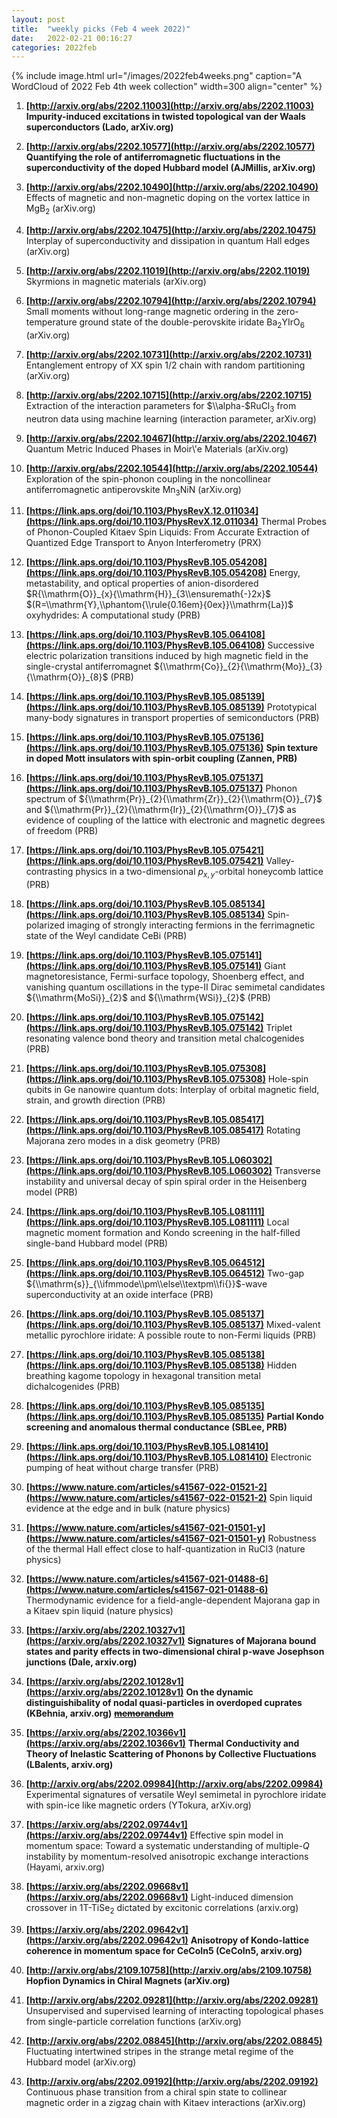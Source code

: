 ```yaml
---
layout: post
title:  "weekly picks (Feb 4 week 2022)"
date:   2022-02-21 00:16:27
categories: 2022feb
---
```


{% include image.html url="/images/2022feb4weeks.png" caption="A WordCloud of 2022 Feb 4th week collection" width=300 align="center" %}


1. **[http://arxiv.org/abs/2202.11003](http://arxiv.org/abs/2202.11003)** **Impurity-induced excitations in twisted topological van der Waals superconductors (Lado, arXiv.org)**

1. **[http://arxiv.org/abs/2202.10577](http://arxiv.org/abs/2202.10577)** **Quantifying the role of antiferromagnetic fluctuations in the superconductivity of the doped Hubbard model (AJMillis, arXiv.org)**

1. **[http://arxiv.org/abs/2202.10490](http://arxiv.org/abs/2202.10490)** Effects of magnetic and non-magnetic doping on the vortex lattice in MgB$_2$ (arXiv.org)

1. **[http://arxiv.org/abs/2202.10475](http://arxiv.org/abs/2202.10475)** Interplay of superconductivity and dissipation in quantum Hall edges (arXiv.org)

1. **[http://arxiv.org/abs/2202.11019](http://arxiv.org/abs/2202.11019)** Skyrmions in magnetic materials (arXiv.org)

1. **[http://arxiv.org/abs/2202.10794](http://arxiv.org/abs/2202.10794)** Small moments without long-range magnetic ordering in the zero-temperature ground state of the double-perovskite iridate Ba$_2$YIrO$_6$ (arXiv.org)

1. **[http://arxiv.org/abs/2202.10731](http://arxiv.org/abs/2202.10731)** Entanglement entropy of XX spin $1/2$ chain with random partitioning (arXiv.org)

1. **[http://arxiv.org/abs/2202.10715](http://arxiv.org/abs/2202.10715)** Extraction of the interaction parameters for $\\alpha-$RuCl$_3$ from neutron data using machine learning (interaction parameter, arXiv.org)

1. **[http://arxiv.org/abs/2202.10467](http://arxiv.org/abs/2202.10467)** Quantum Metric Induced Phases in Moir\\'e Materials (arXiv.org)

1. **[http://arxiv.org/abs/2202.10544](http://arxiv.org/abs/2202.10544)** Exploration of the spin-phonon coupling in the noncollinear antiferromagnetic antiperovskite Mn$_3$NiN (arXiv.org)




1. **[https://link.aps.org/doi/10.1103/PhysRevX.12.011034](https://link.aps.org/doi/10.1103/PhysRevX.12.011034)** Thermal Probes of Phonon-Coupled Kitaev Spin Liquids: From Accurate Extraction of Quantized Edge Transport to Anyon Interferometry (PRX)

1. **[https://link.aps.org/doi/10.1103/PhysRevB.105.054208](https://link.aps.org/doi/10.1103/PhysRevB.105.054208)** Energy, metastability, and optical properties of anion-disordered $R{\\mathrm{O}}_{x}{\\mathrm{H}}_{3\\ensuremath{-}2x}$ $(R=\\mathrm{Y},\\phantom{\\rule{0.16em}{0ex}}\\mathrm{La})$ oxyhydrides: A computational study (PRB)

1. **[https://link.aps.org/doi/10.1103/PhysRevB.105.064108](https://link.aps.org/doi/10.1103/PhysRevB.105.064108)** Successive electric polarization transitions induced by high magnetic field in the single-crystal antiferromagnet ${\\mathrm{Co}}_{2}{\\mathrm{Mo}}_{3}{\\mathrm{O}}_{8}$ (PRB)

1. **[https://link.aps.org/doi/10.1103/PhysRevB.105.085139](https://link.aps.org/doi/10.1103/PhysRevB.105.085139)** Prototypical many-body signatures in transport properties of semiconductors (PRB)

1. **[https://link.aps.org/doi/10.1103/PhysRevB.105.075136](https://link.aps.org/doi/10.1103/PhysRevB.105.075136)** **Spin texture in doped Mott insulators with spin-orbit coupling (Zannen, PRB)**

1. **[https://link.aps.org/doi/10.1103/PhysRevB.105.075137](https://link.aps.org/doi/10.1103/PhysRevB.105.075137)** Phonon spectrum of ${\\mathrm{Pr}}_{2}{\\mathrm{Zr}}_{2}{\\mathrm{O}}_{7}$ and ${\\mathrm{Pr}}_{2}{\\mathrm{Ir}}_{2}{\\mathrm{O}}_{7}$ as evidence of coupling of the lattice with electronic and magnetic degrees of freedom (PRB)

1. **[https://link.aps.org/doi/10.1103/PhysRevB.105.075421](https://link.aps.org/doi/10.1103/PhysRevB.105.075421)** Valley-contrasting physics in a two-dimensional ${p}_{x,y}$-orbital honeycomb lattice (PRB)

1. **[https://link.aps.org/doi/10.1103/PhysRevB.105.085134](https://link.aps.org/doi/10.1103/PhysRevB.105.085134)** Spin-polarized imaging of strongly interacting fermions in the ferrimagnetic state of the Weyl candidate CeBi (PRB)

1. **[https://link.aps.org/doi/10.1103/PhysRevB.105.075141](https://link.aps.org/doi/10.1103/PhysRevB.105.075141)** Giant magnetoresistance, Fermi-surface topology, Shoenberg effect, and vanishing quantum oscillations in the type-II Dirac semimetal candidates ${\\mathrm{MoSi}}_{2}$ and ${\\mathrm{WSi}}_{2}$ (PRB)

1. **[https://link.aps.org/doi/10.1103/PhysRevB.105.075142](https://link.aps.org/doi/10.1103/PhysRevB.105.075142)** Triplet resonating valence bond theory and transition metal chalcogenides (PRB)

1. **[https://link.aps.org/doi/10.1103/PhysRevB.105.075308](https://link.aps.org/doi/10.1103/PhysRevB.105.075308)** Hole-spin qubits in Ge nanowire quantum dots: Interplay of orbital magnetic field, strain, and growth direction (PRB)

1. **[https://link.aps.org/doi/10.1103/PhysRevB.105.085417](https://link.aps.org/doi/10.1103/PhysRevB.105.085417)** Rotating Majorana zero modes in a disk geometry (PRB)

1. **[https://link.aps.org/doi/10.1103/PhysRevB.105.L060302](https://link.aps.org/doi/10.1103/PhysRevB.105.L060302)** Transverse instability and universal decay of spin spiral order in the Heisenberg model (PRB)

1. **[https://link.aps.org/doi/10.1103/PhysRevB.105.L081111](https://link.aps.org/doi/10.1103/PhysRevB.105.L081111)** Local magnetic moment formation and Kondo screening in the half-filled single-band Hubbard model (PRB)

1. **[https://link.aps.org/doi/10.1103/PhysRevB.105.064512](https://link.aps.org/doi/10.1103/PhysRevB.105.064512)** Two-gap ${\\mathrm{s}}_{\\ifmmode\\pm\\else\\textpm\\fi{}}$-wave superconductivity at an oxide interface (PRB)

1. **[https://link.aps.org/doi/10.1103/PhysRevB.105.085137](https://link.aps.org/doi/10.1103/PhysRevB.105.085137)** Mixed-valent metallic pyrochlore iridate: A possible route to non-Fermi liquids (PRB)

1. **[https://link.aps.org/doi/10.1103/PhysRevB.105.085138](https://link.aps.org/doi/10.1103/PhysRevB.105.085138)** Hidden breathing kagome topology in hexagonal transition metal dichalcogenides (PRB)

1. **[https://link.aps.org/doi/10.1103/PhysRevB.105.085135](https://link.aps.org/doi/10.1103/PhysRevB.105.085135)** **Partial Kondo screening and anomalous thermal conductance (SBLee, PRB)**

1. **[https://link.aps.org/doi/10.1103/PhysRevB.105.L081410](https://link.aps.org/doi/10.1103/PhysRevB.105.L081410)** Electronic pumping of heat without charge transfer (PRB)





1. **[https://www.nature.com/articles/s41567-022-01521-2](https://www.nature.com/articles/s41567-022-01521-2)** Spin liquid evidence at the edge and in bulk (nature physics)

1. **[https://www.nature.com/articles/s41567-021-01501-y](https://www.nature.com/articles/s41567-021-01501-y)** Robustness of the thermal Hall effect close to half-quantization in RuCl3 (nature physics)

1. **[https://www.nature.com/articles/s41567-021-01488-6](https://www.nature.com/articles/s41567-021-01488-6)** Thermodynamic evidence for a field-angle-dependent Majorana gap in a Kitaev spin liquid (nature physics)

1. **[https://arxiv.org/abs/2202.10327v1](https://arxiv.org/abs/2202.10327v1)** **Signatures of Majorana bound states and parity effects in two-dimensional chiral p-wave Josephson junctions (Dale, arxiv.org)**

1. **[https://arxiv.org/abs/2202.10128v1](https://arxiv.org/abs/2202.10128v1)** **On the dynamic distinguishibality of nodal quasi-particles in overdoped cuprates (KBehnia, arxiv.org)** ~~**[memorandum](/memos/memo_2022.0222_KBehnia.pdf)**~~

1. **[https://arxiv.org/abs/2202.10366v1](https://arxiv.org/abs/2202.10366v1)** **Thermal Conductivity and Theory of Inelastic Scattering of Phonons by Collective Fluctuations (LBalents, arxiv.org)**

1. **[http://arxiv.org/abs/2202.09984](http://arxiv.org/abs/2202.09984)** Experimental signatures of versatile Weyl semimetal in pyrochlore iridate with spin-ice like magnetic orders (YTokura, arXiv.org)

1. **[https://arxiv.org/abs/2202.09744v1](https://arxiv.org/abs/2202.09744v1)** Effective spin model in momentum space: Toward a systematic understanding of multiple-$Q$ instability by momentum-resolved anisotropic exchange interactions (Hayami, arxiv.org)

1. **[https://arxiv.org/abs/2202.09668v1](https://arxiv.org/abs/2202.09668v1)** Light-induced dimension crossover in 1T-TiSe$_2$ dictated by excitonic correlations (arxiv.org)

1. **[https://arxiv.org/abs/2202.09642v1](https://arxiv.org/abs/2202.09642v1)** **Anisotropy of Kondo-lattice coherence in momentum space for CeCoIn5 (CeCoIn5, arxiv.org)**



1. **[http://arxiv.org/abs/2109.10758](http://arxiv.org/abs/2109.10758)** **Hopfion Dynamics in Chiral Magnets (arXiv.org)**


1. **[http://arxiv.org/abs/2202.09281](http://arxiv.org/abs/2202.09281)** Unsupervised and supervised learning of interacting topological phases from single-particle correlation functions (arXiv.org)

1. **[http://arxiv.org/abs/2202.08845](http://arxiv.org/abs/2202.08845)** Fluctuating intertwined stripes in the strange metal regime of the Hubbard model (arXiv.org)

1. **[http://arxiv.org/abs/2202.09192](http://arxiv.org/abs/2202.09192)** Continuous phase transition from a chiral spin state to collinear magnetic order in a zigzag chain with Kitaev interactions (arXiv.org)
